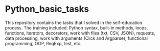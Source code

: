 # Python_basic_tasks
This repository contains the tasks that I solved in the self-education process.
The training included: Python syntax, built-in methods, loops, functions,
iterators, decorators, work with files (txt, CSV, JSON), requests, 
data processing, work with arguments (Click and Argparse), 
functional programming, OOP, ReqExp, test, etc.
